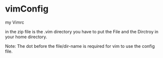 # vimConfig
my Vimrc

in the zip file is the .vim directory
you have to put the File and the Dirctroy in your home directory.

Note: The dot before the file/dir-name is required for vim to use the config file.
